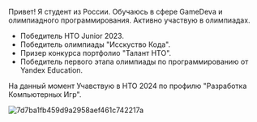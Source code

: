 Привет! Я студент из России. Обучаюсь в сфере GameDevа и олимпиадного программирования.
Активно участвую в олимпиадах. 

- Победитель НТО Junior 2023.
- Победитель олимпиады "Исскуство Кода".
- Призер конкурса портфолио "Талант НТО".
- Победитель первого этапа олимпиады по программированию от Yandex Education.

На данный момент Учавствую в НТО 2024 по профилю "Разработка Компьютерных Игр".

![7d7ba1fb459d9a2958aef461c742217a](https://github.com/user-attachments/assets/8f28e460-6761-4111-9a19-fc7d8fa62715)

<!--
**Wkor/Wkor** is a ✨ _spe![Uploading 28374_yjuf_9157.gif…]()
cial_ ✨ repository because its `README.md` (this file) appears on your GitHub profile.

Here are some ideas to get you started:

- 🔭 I’m currently working on ...
- 🌱 I’m currently learning ...
- 👯 I’m looking to collaborate on ...
- 🤔 I’m looking for help with ...
- 💬 Ask me about ...
- 📫 How to reach me: ...
- 😄 Pronouns: ...
- ⚡ Fun fact: ...
-->
